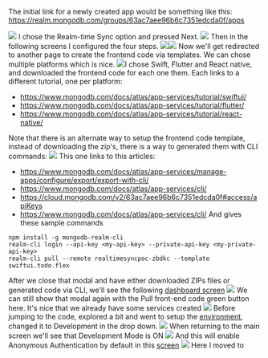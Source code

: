 The initial link for a newly created app would be something like this:
https://realm.mongodb.com/groups/63ac7aee96b6c7351edcda0f/apps

![](Pasted%20image%2020221228115127.png)
I chose the Realm-time Sync option and pressed Next.
![](Pasted%20image%2020221228121512.png)
Then in the following screens I configured the four steps.
![](Pasted%20image%2020221228121523.png)![](Pasted%20image%2020221228121610.png)
Now we'll get redirected to another page to create the frontend code via templates.
We can chose multiple platforms which is nice.
![](Pasted%20image%2020221228121657.png)I chose Swift, Flutter and React native, and downloaded the frontend code for each one them. Each links to a different tutorial, one per platform:
* https://www.mongodb.com/docs/atlas/app-services/tutorial/swiftui/
* https://www.mongodb.com/docs/atlas/app-services/tutorial/flutter/
* https://www.mongodb.com/docs/atlas/app-services/tutorial/react-native/

Note that there is an alternate way to setup the frontend code template, instead of downloading the zip's, there is a way to generated them with CLI commands:
![](Pasted%20image%2020221228121918.png)
This one links to this articles:
- https://www.mongodb.com/docs/atlas/app-services/manage-apps/configure/export/export-with-cli/
- https://www.mongodb.com/docs/atlas/app-services/cli/
- https://cloud.mongodb.com/v2/63ac7aee96b6c7351edcda0f#access/apiKeys
- https://www.mongodb.com/docs/atlas/app-services/cli/
And gives these sample commands
```shell
npm install -g mongodb-realm-cli
realm-cli login --api-key <my-api-key> --private-api-key <my-private-api-key>
realm-cli pull --remote realtimesyncpoc-zbdkc --template swiftui.todo.flex
```

After we close that modal and have either downloaded ZIPs files or generated code via CLI, we'll see the following [dashboard screen](https://realm.mongodb.com/groups/63ac7aee96b6c7351edcda0f/apps/63ac87f01d1e91ce58733ac2/dashboard)
![](Pasted%20image%2020221228122140.png)
We can still show that modal again with the Pull front-end code green button here.
It's nice that we already have some services created
![](Pasted%20image%2020221228122451.png)
Before jumping to the code, explored a bit and went to setup the [environment](https://realm.mongodb.com/groups/63ac7aee96b6c7351edcda0f/apps/63ac87f01d1e91ce58733ac2/deployment/environment), changed it to Development in the drop down.
![](Pasted%20image%2020221228122605.png)
When returning to the main screen we'll see that Development Mode is ON
![](Pasted%20image%2020221228130018.png)
And this will enable Anonymous Authentication by default in this [screen](https://realm.mongodb.com/groups/63ac7aee96b6c7351edcda0f/apps/63ac87f01d1e91ce58733ac2/sync/config)
![](Pasted%20image%2020221228130117.png)
Here I moved to 